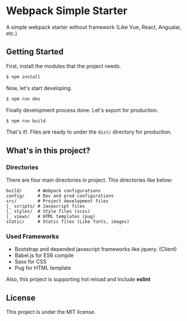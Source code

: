 # Webpack Simple Starter
A simple webpack starter without framework (Like Vue, React, Angualar, etc.)

## Getting Started
First, install the modules that the project needs.
```bash
$ npm install
```

Now, let's start developing.
```bash
$ npm run dev
```

Finally development process done. Let's export for production.
```bash
$ npm run build
```

That's it!. Files are ready to under the `dist/` directory for production.

## What's in this project?

### Directories
There are four main directories in project. This directories like below:
```
build/		# Webpack configurations
config/		# Dev and prod configurations
src/ 		# Project development files
|_ scripts/	# Javascript files
|_ styles/	# Style files (scss)
|_ views/	# HTML templates (pug)
static/		# Static files (Like fonts, images)
```

### Used Frameworks
- Bootstrap and depended javascript frameworks like jquery. (Client)
- Babel.js for ES6 compile
- Sass for CSS
- Pug for HTML template

Also, this project is supporting hot reload and include **eslint**

## License
This project is under the MIT license.
